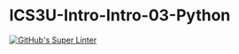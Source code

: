 # ICS3U-Intro-Intro-03-Python

[![GitHub's Super Linter](https://github.com/<OWNER>/<REPOSITORY>/workflows/GitHub's%20Super%20Linter/badge.svg)](https://github.com/Huzaifa-Khalid-2/ICS3U-Intro-Intro-03-Python/actions)
